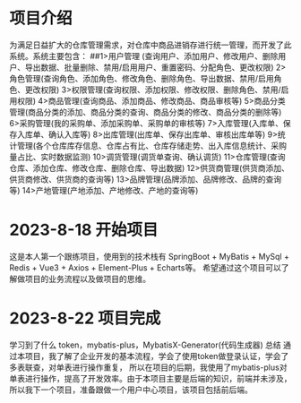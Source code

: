 # 项目介绍
为满足日益扩大的仓库管理需求，对仓库中商品进销存进行统一管理，而开发了此系统。系统主要包含：
##1>用户管理
(查询用户、添加用户、修改用户、删除用户、导出数据、批量删除、禁用/启用用户、重置密码、分配角色、更改权限)
2>角色管理(查询角色、添加角色、修改角色、删除角色、导出数据、禁用/启用角色、更改权限)
3>权限管理(查询权限、添加权限、修改权限、删除角色、禁用/启用权限)
4>商品管理(查询商品、添加商品、修改商品、商品审核等)
5>商品分类管理(商品分类的添加、商品分类的查询、商品分类的修改、商品分类的删除等)
6>采购管理(我的采购单、添加采购单、采购单的审核等)
7>入库管理(入库单、保存入库单、确认入库等)
8>出库管理(出库单、保存出库单、审核出库单等)
9>统计管理(各个仓库库存信息、仓库占有比、仓库存储走势、出入库信息统计、采购量占比、实时数据监测)
10>调货管理(调货单查询、确认调货)
11>仓库管理(查询仓库、添加仓库、修改仓库、删除仓库、导出数据)
12>供货商管理(供货商添加、供货商修改、供货商的查询等)
13>品牌管理(品牌添加、品牌修改、品牌的查询等)
14>产地管理(产地添加、产地修改、产地的查询等)

# 2023-8-18 开始项目
这是本人第一个跟练项目，使用到的技术栈有
SpringBoot + MyBatis + MySql + Redis + Vue3 + Axios + Element-Plus + Echarts等。
希望通过这个项目可以了解做项目的业务流程以及做项目的思维。

# 2023-8-22 项目完成
学习到了什么
token，mybatis-plus，MybatisX-Generator(代码生成器)
总结
通过本项目，我了解了企业开发的基本流程，学会了使用token做登录认证，学会了多表联查，对单表进行操作重复，
所以在项目的后期，我使用了mybatis-plus对单表进行操作，提高了开发效率。由于本项目主要是后端的知识，前端并未涉及，所以我下一个项目，准备跟做一个用户中心项目，该项目包括前后端。
